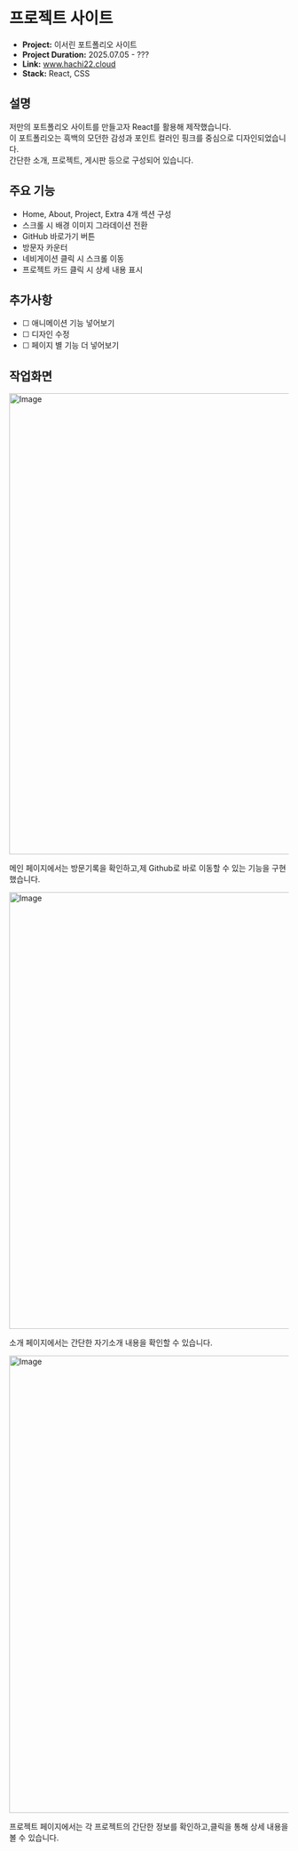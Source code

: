 <h1>프로젝트 사이트</h1>


<ul>
  <li><strong>Project:</strong> 이서린 포트폴리오 사이트</li>
  <li><strong>Project Duration:</strong> 2025.07.05 - ??? </li>
  <li><strong>Link:</strong> <a href="https://www.hachi22.cloud" target="_blank">www.hachi22.cloud</a></li>
  <li><strong>Stack:</strong> React, CSS</li>
</ul>

<h2>설명</h2>

<p>
저만의 포트폴리오 사이트를 만들고자 React를 활용해 제작했습니다.<br>
이 포트폴리오는 흑백의 모던한 감성과 포인트 컬러인 핑크를 중심으로 디자인되었습니다.<br>
간단한 소개, 프로젝트, 게시판 등으로 구성되어 있습니다.
</p>
<h2>주요 기능</h2>

<ul>
  <li>Home, About, Project, Extra 4개 섹션 구성</li>
  <li>스크롤 시 배경 이미지 그라데이션 전환</li>
  <li>GitHub 바로가기 버튼</li>
  <li>방문자 카운터</li>
  <li>네비게이션 클릭 시 스크롤 이동</li>
  <li>프로젝트 카드 클릭 시 상세 내용 표시</li>
</ul>
<h2>추가사항</h2>

<ul>
  <li>☐ 애니메이션 기능 넣어보기</li>
  <li>☐ 디자인 수정</li>
  <li>☐ 페이지 별 기능 더 넣어보기</li>
</ul>

<h2>작업화면</h2>

<img width="1461" height="830" alt="Image" src="https://github.com/user-attachments/assets/fb5f1c91-31b9-4d6e-abcb-74e52ed0cc3e" />
<p>메인 페이지에서는 방문기록을 확인하고,제 Github로 바로 이동할 수 있는 기능을 구현했습니다.</p>

<img width="1439" height="786" alt="Image" src="https://github.com/user-attachments/assets/19f3abf4-87b6-40f8-9d13-75ae6c944c5d" />
<p>소개 페이지에서는 간단한 자기소개 내용을 확인할 수 있습니다.</p>
<img width="1459" height="823" alt="Image" src="https://github.com/user-attachments/assets/66b2827b-11b8-451f-8046-ebb4f9a69b76" />
<p>프로젝트 페이지에서는 각 프로젝트의 간단한 정보를 확인하고,클릭을 통해 상세 내용을 볼 수 있습니다.</p>
